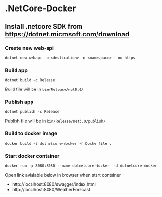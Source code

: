 # .NetCore-Docker

## Install .netcore SDK from https://dotnet.microsoft.com/download

### Create new web-api
```shell
dotnet new webapi -o <destication> -n <namespace> --no-https
```

### Build app
```shell
dotnet build -c Release
```
Build file will be in `bin/Release/net5.0/`

### Publish app
```shell
dotnet publish -c Release
```
Publish file will be in `bin/Release/net5.0/publish/`

### Build to docker image
```shell
docker build -t dotnetcore-docker -f Dockerfile .
```

### Start docker container
```shell
docker run -p 8080:8080 --name dotnetcore-docker  -d dotnetcore-docker
```

Open link avialable below in browser when start container
- http://localhost:8080/swagger/index.html
- http://localhost:8080/WeatherForecast